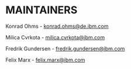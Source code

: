 # MAINTAINERS

Konrad Ohms - konrad.ohms@de.ibm.com

Milica Cvrkota - milica.cvrkota@ibm.com

Fredrik Gundersen - fredrik.gundersen@ibm.com

Felix Marx - felix.marx@ibm.com
